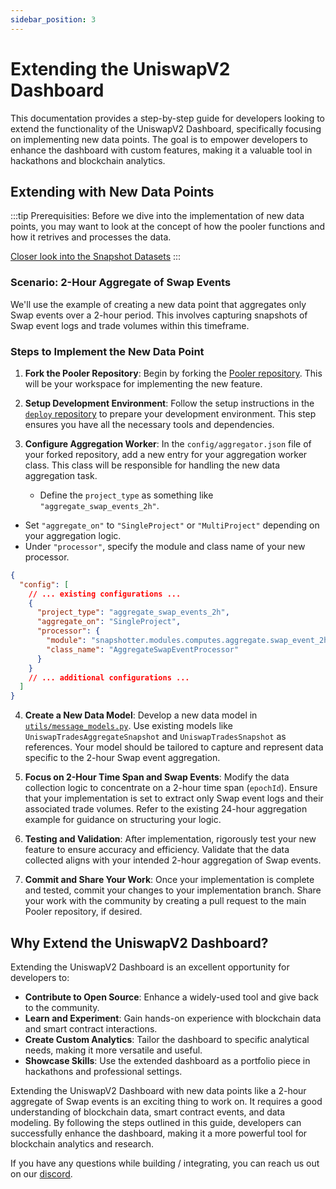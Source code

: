```yaml
---
sidebar_position: 3
---
```

# Extending the UniswapV2 Dashboard

This documentation provides a step-by-step guide for developers looking to extend the functionality of the UniswapV2 Dashboard, specifically focusing on implementing new data points. The goal is to empower developers to enhance the dashboard with custom features, making it a valuable tool in hackathons and blockchain analytics.

## Extending with New Data Points

:::tip
Prerequisities: Before we dive into the implementation of new data points, you may want to look at the concept of how the pooler functions and how it retrives and processes the data. 

[Closer look into the Snapshot Datasets](/docs/build-with-powerloom/uniswapv2-dashboard/tour-of-existing-implementation/closer-inspection-of-the-snapshot-datasets)
:::

### Scenario: 2-Hour Aggregate of Swap Events

We'll use the example of creating a new data point that aggregates only Swap events over a 2-hour period. This involves capturing snapshots of Swap event logs and trade volumes within this timeframe.

### Steps to Implement the New Data Point

1. **Fork the Pooler Repository**:
   Begin by forking the [Pooler repository](https://github.com/powerloom/pooler). This will be your workspace for implementing the new feature.

2. **Setup Development Environment**:
   Follow the setup instructions in the [`deploy` repository](https://github.com/powerloom/deploy) to prepare your development environment. This step ensures you have all the necessary tools and dependencies.

3. **Configure Aggregation Worker**:
   In the `config/aggregator.json` file of your forked repository, add a new entry for your aggregation worker class. This class will be responsible for handling the new data aggregation task.
   - Define the `project_type` as something like `"aggregate_swap_events_2h"`.
-   Set `"aggregate_on"` to `"SingleProject"` or `"MultiProject"` depending on your aggregation logic.
-   Under `"processor"`, specify the module and class name of your new processor.
```json 
{
  "config": [
    // ... existing configurations ...
    {
      "project_type": "aggregate_swap_events_2h",
      "aggregate_on": "SingleProject",
      "processor": {
        "module": "snapshotter.modules.computes.aggregate.swap_event_2h",
        "class_name": "AggregateSwapEventProcessor"
      }
    }
    // ... additional configurations ...
  ]
}
```

4. **Create a New Data Model**:
   Develop a new data model in [`utils/message_models.py`](https://github.com/PowerLoom/snapshotter-computes/blob/eth_uniswapv2/utils/models/message_models.py). Use existing models like `UniswapTradesAggregateSnapshot` and `UniswapTradesSnapshot` as references. Your model should be tailored to capture and represent data specific to the 2-hour Swap event aggregation.

5. **Focus on 2-Hour Time Span and Swap Events**:
   Modify the data collection logic to concentrate on a 2-hour time span (`epochId`). Ensure that your implementation is set to extract only Swap event logs and their associated trade volumes. Refer to the existing 24-hour aggregation example for guidance on structuring your logic.

6. **Testing and Validation**:
   After implementation, rigorously test your new feature to ensure accuracy and efficiency. Validate that the data collected aligns with your intended 2-hour aggregation of Swap events.

7. **Commit and Share Your Work**:
   Once your implementation is complete and tested, commit your changes to your implementation branch. Share your work with the community by creating a pull request to the main Pooler repository, if desired.

## Why Extend the UniswapV2 Dashboard?

Extending the UniswapV2 Dashboard is an excellent opportunity for developers to:

- **Contribute to Open Source**: Enhance a widely-used tool and give back to the community.
- **Learn and Experiment**: Gain hands-on experience with blockchain data and smart contract interactions.
- **Create Custom Analytics**: Tailor the dashboard to specific analytical needs, making it more versatile and useful.
- **Showcase Skills**: Use the extended dashboard as a portfolio piece in hackathons and professional settings.


Extending the UniswapV2 Dashboard with new data points like a 2-hour aggregate of Swap events is an exciting thing to work on. It requires a good understanding of blockchain data, smart contract events, and data modeling. By following the steps outlined in this guide, developers can successfully enhance the dashboard, making it a more powerful tool for blockchain analytics and research.

If you have any questions while building / integrating, you can reach us out on our [discord](https://discord.com/powerloom).